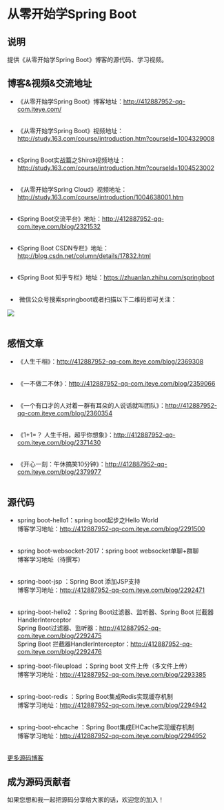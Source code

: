 ﻿# 从零开始学Spring Boot



## 说明
提供《从零开始学Spring Boot》博客的源代码、学习视频。
 

## 博客&视频&交流地址
* 《从零开始学Spring Boot》博客地址：http://412887952-qq-com.iteye.com/<br><br>

* 《从零开始学Spring Boot》视频地址：http://study.163.com/course/introduction.htm?courseId=1004329008<br><br>

* 《Spring Boot实战篇之Shiro》视频地址：http://study.163.com/course/introduction.htm?courseId=1004523002<br><br>

* 《从零开始学Spring Cloud》视频地址：http://study.163.com/course/introduction/1004638001.htm<br><br>

* 《Spring Boot交流平台》地址：http://412887952-qq-com.iteye.com/blog/2321532<br><br>

* 《Spring Boot CSDN专栏》地址：http://blog.csdn.net/column/details/17832.html<br><br>

* 《Spring Boot 知乎专栏》地址：https://zhuanlan.zhihu.com/springboot<br><br>

*  微信公众号搜索springboot或者扫描以下二维码即可关注：

![](http://dl2.iteye.com/upload/attachment/0119/6796/f6b954f6-60f6-3f73-b6b6-896696b778ba.jpg)<br><br>


## 感悟文章
* 《人生千相》：http://412887952-qq-com.iteye.com/blog/2369308<br><br>

* 《一不做二不休》：http://412887952-qq-com.iteye.com/blog/2359066<br><br>

* 《一个有口才的人对着一群有耳朵的人说话就叫团队》：http://412887952-qq-com.iteye.com/blog/2360354<br><br>

* 《1+1=？ 人生千相，超乎你想象》：http://412887952-qq-com.iteye.com/blog/2371430<br><br>

* 《开心一刻：午休搞笑10分钟》：http://412887952-qq-com.iteye.com/blog/2379977<br><br>


## 源代码

* spring boot-hello1：spring boot起步之Hello World  <br>
  博客学习地址：http://412887952-qq-com.iteye.com/blog/2291500 <br><br>

* spring boot-websocket-2017：spring boot websocket单聊+群聊<br>
  博客学习地址（待撰写）<br><br>

* spring-boot-jsp ：Spring Boot 添加JSP支持  <br>
  博客学习地址：http://412887952-qq-com.iteye.com/blog/2292471<br><br>


* spring-boot-hello2 ：Spring Boot过滤器、监听器、Spring Boot 拦截器HandlerInterceptor<br>
  Spring Boot过滤器、监听器：http://412887952-qq-com.iteye.com/blog/2292475   <br>
  Spring Boot 拦截器HandlerInterceptor：http://412887952-qq-com.iteye.com/blog/2292476<br> 
 
 
* spring-boot-fileupload ：Spring boot 文件上传（多文件上传）<br>
  博客学习地址：http://412887952-qq-com.iteye.com/blog/2293385 <br><br>
  

* spring-boot-redis ：Spring Boot集成Redis实现缓存机制 <br>
  博客学习地址：http://412887952-qq-com.iteye.com/blog/2294942<br><br>  

* spring-boot-ehcache ：Spring Boot集成EHCache实现缓存机制 <br>
  博客学习地址：http://412887952-qq-com.iteye.com/blog/2294952<br><br>

[更多源码博客](http://412887952-qq-com.iteye.com/)


## 成为源码贡献者
  如果您想和我一起把源码分享给大家的话，欢迎您的加入！
